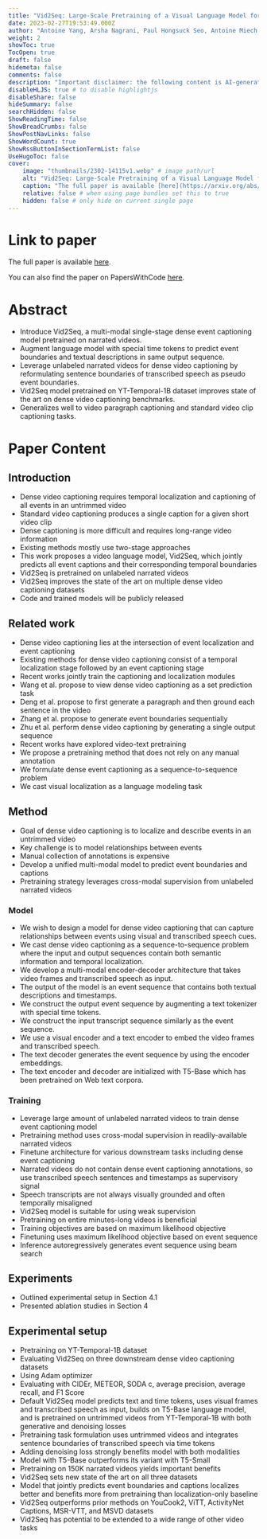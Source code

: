 ```yaml
---
title: "Vid2Seq: Large-Scale Pretraining of a Visual Language Model for Dense Video Captioning"
date: 2023-02-27T19:53:49.000Z
author: "Antoine Yang, Arsha Nagrani, Paul Hongsuck Seo, Antoine Miech, Jordi Pont-Tuset and 3 others"
weight: 2
showToc: true
TocOpen: true
draft: false
hidemeta: false
comments: false
description: "Important disclaimer: the following content is AI-generated, please make sure to fact check the presented information by reading the full paper."
disableHLJS: true # to disable highlightjs
disableShare: false
hideSummary: false
searchHidden: false
ShowReadingTime: false
ShowBreadCrumbs: false
ShowPostNavLinks: false
ShowWordCount: true
ShowRssButtonInSectionTermList: false
UseHugoToc: false
cover:
    image: "thumbnails/2302-14115v1.webp" # image path/url
    alt: "Vid2Seq: Large-Scale Pretraining of a Visual Language Model for Dense Video Captioning" # alt text
    caption: "The full paper is available [here](https://arxiv.org/abs/2302.14115)." # display caption under cover
    relative: false # when using page bundles set this to true
    hidden: false # only hide on current single page
---
```


# Link to paper
The full paper is available [here](https://arxiv.org/abs/2302.14115).

You can also find the paper on PapersWithCode [here](https://paperswithcode.com/paper/vid2seq-large-scale-pretraining-of-a-visual).

# Abstract
- Introduce Vid2Seq, a multi-modal single-stage dense event captioning model pretrained on narrated videos.
- Augment language model with special time tokens to predict event boundaries and textual descriptions in same output sequence.
- Leverage unlabeled narrated videos for dense video captioning by reformulating sentence boundaries of transcribed speech as pseudo event boundaries.
- Vid2Seq model pretrained on YT-Temporal-1B dataset improves state of the art on dense video captioning benchmarks.
- Generalizes well to video paragraph captioning and standard video clip captioning tasks.

# Paper Content

## Introduction
- Dense video captioning requires temporal localization and captioning of all events in an untrimmed video
- Standard video captioning produces a single caption for a given short video clip
- Dense captioning is more difficult and requires long-range video information
- Existing methods mostly use two-stage approaches
- This work proposes a video language model, Vid2Seq, which jointly predicts all event captions and their corresponding temporal boundaries
- Vid2Seq is pretrained on unlabeled narrated videos
- Vid2Seq improves the state of the art on multiple dense video captioning datasets
- Code and trained models will be publicly released

## Related work
- Dense video captioning lies at the intersection of event localization and event captioning
- Existing methods for dense video captioning consist of a temporal localization stage followed by an event captioning stage
- Recent works jointly train the captioning and localization modules
- Wang et al. propose to view dense video captioning as a set prediction task
- Deng et al. propose to first generate a paragraph and then ground each sentence in the video
- Zhang et al. propose to generate event boundaries sequentially
- Zhu et al. perform dense video captioning by generating a single output sequence
- Recent works have explored video-text pretraining
- We propose a pretraining method that does not rely on any manual annotation
- We formulate dense event captioning as a sequence-to-sequence problem
- We cast visual localization as a language modeling task

## Method
- Goal of dense video captioning is to localize and describe events in an untrimmed video
- Key challenge is to model relationships between events
- Manual collection of annotations is expensive
- Develop a unified multi-modal model to predict event boundaries and captions
- Pretraining strategy leverages cross-modal supervision from unlabeled narrated videos

### Model
- We wish to design a model for dense video captioning that can capture relationships between events using visual and transcribed speech cues.
- We cast dense video captioning as a sequence-to-sequence problem where the input and output sequences contain both semantic information and temporal localization.
- We develop a multi-modal encoder-decoder architecture that takes video frames and transcribed speech as input.
- The output of the model is an event sequence that contains both textual descriptions and timestamps.
- We construct the output event sequence by augmenting a text tokenizer with special time tokens.
- We construct the input transcript sequence similarly as the event sequence.
- We use a visual encoder and a text encoder to embed the video frames and transcribed speech.
- The text decoder generates the event sequence by using the encoder embeddings.
- The text encoder and decoder are initialized with T5-Base which has been pretrained on Web text corpora.

### Training
- Leverage large amount of unlabeled narrated videos to train dense event captioning model
- Pretraining method uses cross-modal supervision in readily-available narrated videos
- Finetune architecture for various downstream tasks including dense event captioning
- Narrated videos do not contain dense event captioning annotations, so use transcribed speech sentences and timestamps as supervisory signal
- Speech transcripts are not always visually grounded and often temporally misaligned
- Vid2Seq model is suitable for using weak supervision
- Pretraining on entire minutes-long videos is beneficial
- Training objectives are based on maximum likelihood objective
- Finetuning uses maximum likelihood objective based on event sequence
- Inference autoregressively generates event sequence using beam search

## Experiments
- Outlined experimental setup in Section 4.1
- Presented ablation studies in Section 4

## Experimental setup
- Pretraining on YT-Temporal-1B dataset
- Evaluating Vid2Seq on three downstream dense video captioning datasets
- Using Adam optimizer
- Evaluating with CIDEr, METEOR, SODA c, average precision, average recall, and F1 Score
- Default Vid2Seq model predicts text and time tokens, uses visual frames and transcribed speech as input, builds on T5-Base language model, and is pretrained on untrimmed videos from YT-Temporal-1B with both generative and denoising losses
- Pretraining task formulation uses untrimmed videos and integrates sentence boundaries of transcribed speech via time tokens
- Adding denoising loss strongly benefits model with both modalities
- Model with T5-Base outperforms its variant with T5-Small
- Pretraining on 150K narrated videos yields important benefits
- Vid2Seq sets new state of the art on all three datasets
- Model that jointly predicts event boundaries and captions localizes better and benefits more from pretraining than localization-only baseline
- Vid2Seq outperforms prior methods on YouCook2, ViTT, ActivityNet Captions, MSR-VTT, and MSVD datasets
- Vid2Seq has potential to be extended to a wide range of other video tasks
